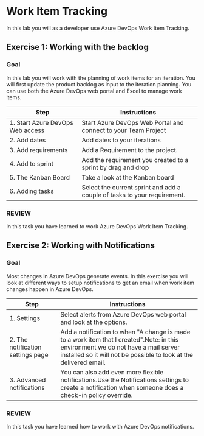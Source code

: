 # Work Item Tracking

In this lab you will as a developer use Azure DevOps Work Item Tracking.


## Exercise 1: Working with the backlog

### Goal 
In this lab you will work with the planning of work items for an iteration. You will first update the product backlog as input to the iteration planning. You can use both the Azure DevOps web portal and Excel to manage work items. 

| Step | Instructions |
| --- | --- |
| 1. Start Azure DevOps Web access | Start Azure DevOps Web Portal and connect to your Team Project |
| 2. Add dates | Add dates to your iterations |
| 3. Add requirements | Add a Requirement to the project.  |
| 4. Add to sprint | Add the requirement you created to a sprint by drag and drop |
| 5. The Kanban Board | Take a look at the Kanban board |
| 6. Adding tasks | Select the current sprint and add a couple of tasks to your requirement. |

### REVIEW 
In this task you have learned to work Azure DevOps Work Item Tracking. 

## Exercise 2: Working with Notifications

### Goal 
Most changes in Azure DevOps generate events. In this exercise you will look at different ways to setup notifications to get an email when work item changes happen in Azure DevOps.

| Step | Instructions |
| --- | --- |
| 1. Settings | Select alerts from Azure DevOps web portal and look at the options. |
| 2. The notification settings page | Add a notification to when &quot;A change is made to a work item that I created&quot;.Note: in this environment we do not have a mail server installed so it will not be possible to look at the delivered email. |
| 3. Advanced notifications | You can also add even more flexible notifications.Use the Notifications settings to create a notification when someone does a check-in policy override. |

### REVIEW 
In this task you have learned how to work with Azure DevOps notifications. 
